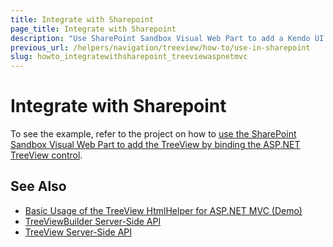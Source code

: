```yaml
---
title: Integrate with Sharepoint
page_title: Integrate with Sharepoint
description: "Use SharePoint Sandbox Visual Web Part to add a Kendo UI TreeView in ASP.NET MVC applications."
previous_url: /helpers/navigation/treeview/how-to/use-in-sharepoint
slug: howto_integratewithsharepoint_treeviewaspnetmvc
---
```


# Integrate with Sharepoint

To see the example, refer to the project on how to [use the SharePoint Sandbox Visual Web Part to add the TreeView by binding the ASP.NET TreeView control](https://www.telerik.com/support/code-library/complete-sharepoint-sandbox-solution).

## See Also

* [Basic Usage of the TreeView HtmlHelper for ASP.NET MVC (Demo)](https://demos.telerik.com/aspnet-mvc/treeview/index)
* [TreeViewBuilder Server-Side API](https://docs.telerik.com/aspnet-mvc/api/kendo.mvc.ui.fluent/treeviewbuilder)
* [TreeView Server-Side API](/api/treeview)
